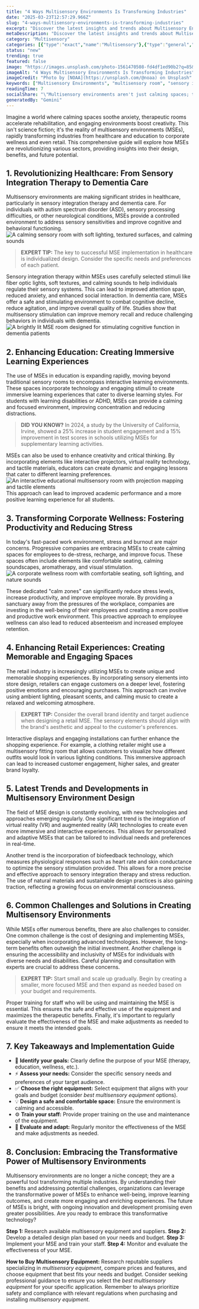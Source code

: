 ```yaml
---
title: "4 Ways Multisensory Environments Is Transforming Industries"
date: "2025-03-23T12:57:29.966Z"
slug: "4-ways-multisensory-environments-is-transforming-industries"
excerpt: "Discover the latest insights and trends about Multisensory Environments. This comprehensive guide covers everything you need to know about Multisensory Environments in 2025."
metaDescription: "Discover the latest insights and trends about Multisensory Environments. This comprehensive guide covers everything you need to know about Multisensory Env..."
category: "Multisensory"
categories: [{"type":"exact","name":"Multisensory"},{"type":"general","name":"Healthcare"},{"type":"medium","name":"Therapeutic Design"},{"type":"specific","name":"Sensory Integration Therapy"},{"type":"niche","name":"Autism Spectrum Disorder"}]
status: "new"
trending: true
featured: false
image: "https://images.unsplash.com/photo-1561470508-fd4df1ed90b2?q=85&w=1200&fit=max&fm=webp&auto=compress"
imageAlt: "4 Ways Multisensory Environments Is Transforming Industries"
imageCredit: "Photo by [NOAA](https://unsplash.com/@noaa) on Unsplash"
keywords: ["Multisensory Environments", "multisensory room", "sensory integration therapy", "multisensory environment design", "best multisensory equipment", "create multisensory environment", "multisensory room benefits", "calming sensory room", "sensory room for autism", "buy multisensory equipment"]
readingTime: 7
socialShare: "\"Multisensory environments aren't just calming spaces; they're powerful tools reshaping how we learn, heal, and work, unlocking potential across industries.\""
generatedBy: "Gemini"
---
```




Imagine a world where calming spaces soothe anxiety, therapeutic rooms accelerate rehabilitation, and engaging environments boost creativity.  This isn't science fiction; it's the reality of multisensory environments (MSEs), rapidly transforming industries from healthcare and education to corporate wellness and even retail.  This comprehensive guide will explore how MSEs are revolutionizing various sectors, providing insights into their design, benefits, and future potential.

## 1. Revolutionizing Healthcare: From Sensory Integration Therapy to Dementia Care

Multisensory environments are making significant strides in healthcare, particularly in sensory integration therapy and dementia care.  For individuals with autism spectrum disorder (ASD), sensory processing difficulties, or other neurological conditions, MSEs provide a controlled environment to address sensory sensitivities and improve cognitive and behavioral functioning. ![A calming sensory room with soft lighting, textured surfaces, and calming sounds](https://images.unsplash.com/photo-1561470508-fd4df1ed90b2?q=85&w=1200&fit=max&fm=webp&auto=compress)

> **EXPERT TIP:**  The key to successful MSE implementation in healthcare is individualized design.  Consider the specific needs and preferences of each patient.

Sensory integration therapy within MSEs uses carefully selected stimuli like fiber optic lights, soft textures, and calming sounds to help individuals regulate their sensory systems. This can lead to improved attention span, reduced anxiety, and enhanced social interaction.  In dementia care, MSEs offer a safe and stimulating environment to combat cognitive decline, reduce agitation, and improve overall quality of life.  Studies show that multisensory stimulation can improve memory recall and reduce challenging behaviors in individuals with dementia. ![A brightly lit MSE room designed for stimulating cognitive function in dementia patients](https://images.unsplash.com/photo-1582721534293-c005ee2f09d5?q=85&w=1200&fit=max&fm=webp&auto=compress)

## 2. Enhancing Education: Creating Immersive Learning Experiences

The use of MSEs in education is expanding rapidly, moving beyond traditional sensory rooms to encompass interactive learning environments.  These spaces incorporate technology and engaging stimuli to create immersive learning experiences that cater to diverse learning styles.  For students with learning disabilities or ADHD, MSEs can provide a calming and focused environment, improving concentration and reducing distractions.

> **DID YOU KNOW?**  In 2024, a study by the University of California, Irvine, showed a 25% increase in student engagement and a 15% improvement in test scores in schools utilizing MSEs for supplementary learning activities.

MSEs can also be used to enhance creativity and critical thinking. By incorporating elements like interactive projectors, virtual reality technology, and tactile materials, educators can create dynamic and engaging lessons that cater to different learning preferences. ![An interactive educational multisensory room with projection mapping and tactile elements](https://images.unsplash.com/photo-1584266032559-fe29c2fc22e8?q=85&w=1200&fit=max&fm=webp&auto=compress)  This approach can lead to improved academic performance and a more positive learning experience for all students.

## 3. Transforming Corporate Wellness: Fostering Productivity and Reducing Stress

In today's fast-paced work environment, stress and burnout are major concerns.  Progressive companies are embracing MSEs to create calming spaces for employees to de-stress, recharge, and improve focus.  These spaces often include elements like comfortable seating, calming soundscapes, aromatherapy, and visual stimulation. ![A corporate wellness room with comfortable seating, soft lighting, and nature sounds](https://images.unsplash.com/photo-1562155955-1cb2d73488d7?q=85&w=1200&fit=max&fm=webp&auto=compress)

These dedicated "calm zones" can significantly reduce stress levels, increase productivity, and improve employee morale.  By providing a sanctuary away from the pressures of the workplace, companies are investing in the well-being of their employees and creating a more positive and productive work environment.  This proactive approach to employee wellness can also lead to reduced absenteeism and increased employee retention.

## 4.  Enhancing Retail Experiences: Creating Memorable and Engaging Spaces

The retail industry is increasingly utilizing MSEs to create unique and memorable shopping experiences.  By incorporating sensory elements into store design, retailers can engage customers on a deeper level, fostering positive emotions and encouraging purchases. This approach can involve using ambient lighting, pleasant scents, and calming music to create a relaxed and welcoming atmosphere.

> **EXPERT TIP:**  Consider the overall brand identity and target audience when designing a retail MSE.  The sensory elements should align with the brand's aesthetic and appeal to the customer's preferences.

Interactive displays and engaging installations can further enhance the shopping experience. For example, a clothing retailer might use a multisensory fitting room that allows customers to visualize how different outfits would look in various lighting conditions.  This immersive approach can lead to increased customer engagement, higher sales, and greater brand loyalty.

## 5.  Latest Trends and Developments in Multisensory Environment Design

The field of MSE design is constantly evolving, with new technologies and approaches emerging regularly.  One significant trend is the integration of virtual reality (VR) and augmented reality (AR) technologies to create even more immersive and interactive experiences.  This allows for personalized and adaptive MSEs that can be tailored to individual needs and preferences in real-time.

Another trend is the incorporation of biofeedback technology, which measures physiological responses such as heart rate and skin conductance to optimize the sensory stimulation provided. This allows for a more precise and effective approach to sensory integration therapy and stress reduction.  The use of natural materials and sustainable design practices is also gaining traction, reflecting a growing focus on environmental consciousness.

## 6. Common Challenges and Solutions in Creating Multisensory Environments

While MSEs offer numerous benefits, there are also challenges to consider.  One common challenge is the cost of designing and implementing MSEs, especially when incorporating advanced technologies.  However, the long-term benefits often outweigh the initial investment.  Another challenge is ensuring the accessibility and inclusivity of MSEs for individuals with diverse needs and disabilities.  Careful planning and consultation with experts are crucial to address these concerns.

> **EXPERT TIP:**  Start small and scale up gradually.  Begin by creating a smaller, more focused MSE and then expand as needed based on your budget and requirements.

Proper training for staff who will be using and maintaining the MSE is essential.  This ensures the safe and effective use of the equipment and maximizes the therapeutic benefits.  Finally, it's important to regularly evaluate the effectiveness of the MSE and make adjustments as needed to ensure it meets the intended goals.

## 7.  Key Takeaways and Implementation Guide

* 🔑 **Identify your goals:** Clearly define the purpose of your MSE (therapy, education, wellness, etc.).
* ⚡ **Assess your needs:** Consider the specific sensory needs and preferences of your target audience.
* ✅ **Choose the right equipment:** Select equipment that aligns with your goals and budget (consider *best multisensory equipment* options).
* 💡 **Design a safe and comfortable space:** Ensure the environment is calming and accessible.
* ⚙️ **Train your staff:** Provide proper training on the use and maintenance of the equipment.
* 🌟 **Evaluate and adapt:** Regularly monitor the effectiveness of the MSE and make adjustments as needed.

## 8. Conclusion: Embracing the Transformative Power of Multisensory Environments

Multisensory environments are no longer a niche concept; they are a powerful tool transforming multiple industries.  By understanding their benefits and addressing potential challenges, organizations can leverage the transformative power of MSEs to enhance well-being, improve learning outcomes, and create more engaging and enriching experiences.  The future of MSEs is bright, with ongoing innovation and development promising even greater possibilities.  Are you ready to embrace this transformative technology?

**Step 1:** Research available multisensory equipment and suppliers.
**Step 2:** Develop a detailed design plan based on your needs and budget.
**Step 3:** Implement your MSE and train your staff.
**Step 4:** Monitor and evaluate the effectiveness of your MSE.

**How to Buy Multisensory Equipment:**  Research reputable suppliers specializing in *multisensory equipment*, compare prices and features, and choose equipment that best fits your needs and budget. Consider seeking professional guidance to ensure you select the *best multisensory equipment* for your specific application.  Remember to always prioritize safety and compliance with relevant regulations when purchasing and installing *multisensory equipment*.
